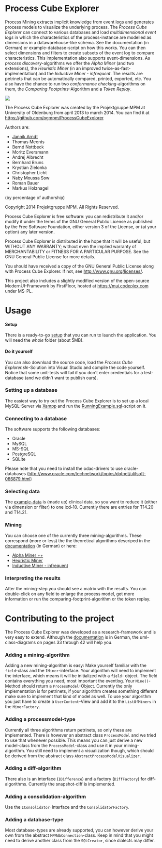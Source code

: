 Process Cube Explorer
=====================

Process Mining extracts implicit knowledge from event logs and generates process models to 
visualize the underlying process. The *Process Cube Explorer* can connect to various databases
and load *multidimensional event logs* in which the characteristics of the process-instance 
are modelled as dimensions in a datawarehouse-like schema. See the documentation (in German) 
or example-database-script on how this works. 
You can then select dimensions and filters to create subsets of the event log to compare 
characteristics. This implementation also supports event-dimensions.
As *process discovery*-algorithms we offer the *Alpha Miner* (and two extensions), the *Heuristic Miner*
(in an improved twice-as-fast-implementation) and the *Inductive Miner - infrequent*.
The results are petrinets that can be automatically compared, printed, exported, etc.
You also have the chance to run two *conformance checking*-algorithms on them, the
*Comparing Footprints*-Algorithm and a *Token Replay*.

![](https://raw.githubusercontent.com/pgmpm/ProcessCubeExplorer/master/Images/7resultAndModel.png)

The Process Cube Explorer was created by the Projektgruppe MPM at University of Oldenburg 
from april 2013 to march 2014. 
You can find it at https://github.com/pgmpm/ProcessCubeExplorer

Authors are:
- [Jannik Arndt](http://www.jannikarndt.de)
- Thomas Meents
- Bernd Nottbeck
- Moritz Eversmann
- Andrej Albrecht
- Bernhard Bruns
- Krystian Zielonka
- Christopher Licht
- Naby Moussa Sow
- Roman Bauer
- Markus Holznagel

(by percentage of authorship)

Copyright 2014 Projektgruppe MPM. All Rights Reserved.

Process Cube Explorer is free software: you can redistribute it and/or modify
it under the terms of the GNU General Public License as published by
the Free Software Foundation, either version 3 of the License, or
(at your option) any later version.

Process Cube Explorer is distributed in the hope that it will be useful,
but WITHOUT ANY WARRANTY; without even the implied warranty of
MERCHANTABILITY or FITNESS FOR A PARTICULAR PURPOSE.  See the
GNU General Public License for more details.

You should have received a copy of the GNU General Public License
along with Process Cube Explorer. If not, see <http://www.gnu.org/licenses/>.

This project also includes a slightly modified version of the open-source 
ModernUI-Framework by FirstFloor, hosted at https://mui.codeplex.com under MS-PL.

# Usage

#### Setup
There is a ready-to-go [setup](https://github.com/pgmpm/ProcessCubeExplorer/tree/master/SETUP) that you can run to launch the application. 
You will need the *whole* folder (about 5MB).

#### Do it yourself
You can also download the source code, load the *Process Cube Explorer.sln*-Solution into 
Visual Studio and compile the code yourself. Notice that some unit-tests will fail if you 
don't enter credentials for a test-database (and we didn't want to publish ours). 

### Setting up a database
The easiest way to try out the Process Cube Explorer is to set up a local MySQL-Server via [Xampp](https://www.apachefriends.org/download.html) and run the [RunningExample.sql](https://github.com/pgmpm/ProcessCubeExplorer/blob/master/Running%20Example.sql)-script
on it. 

### Connecting to a database
The software supports the following databases:
- Oracle
- MySQL
- MS-SQL
- PostgreSQL
- SQLite

Please note that you need to install the odac-drivers to use oracle-databases
(http://www.oracle.com/technetwork/topics/dotnet/utilsoft-086879.html)

### Selecting data
The [example-data](https://github.com/pgmpm/ProcessCubeExplorer/blob/master/Running%20Example.sql) is (made up) clinical data, so you want to reduce it (either via 
dimension or filter) to one icd-10. Currently there are entries for T14.20 and T14.21.

### Mining
You can choose one of the currently three mining-algorithms. These correspond (more or less)
the the theoretical algorithms descriped in the [documentation](https://github.com/pgmpm/ProcessCubeExplorer/blob/master/Documentation%20(German).pdf) (in German) or here:
- [Alpha Miner ++](http://wwwis.win.tue.nl/~wvdaalst/publications/p221.pdf)
- [Heuristic Miner](http://www.researchgate.net/profile/A_Weijters/publication/229124308_Process_Mining_with_the_Heuristics_Miner-algorithm/file/9fcfd510d615ef2b04.pdf)
- [Inductive Miner - infrequent](http://fluxicon.com/blog/wp-content/uploads/2013/09/Discovering-Block-Structured-Process-Models.pdf)

### Interpreting the results
After the mining-step you should see a matrix with the results. You can double-click on any 
field to enlarge the process model, get more information or run the comparing-footprint-algorithm
or the token replay.

# Contributing to the project
The Process Cube Explorer was developed as a research-framework and is very easy to extend.
Although the [documentation](https://github.com/pgmpm/ProcessCubeExplorer/blob/master/Documentation%20(German).pdf) is in German, the uml-class-diagrams on pages 33 through 42 will help you.

### Adding a mining-algorithm
Adding a new mining-algorithm is easy: Make yourself familiar with the `field`-class and the `IMiner`-interface.
Your algorithm will need to implement the interface, which means it will be initialized with a `field`-
object. The field contains everything you need, most important the eventlog. Your `Mine()`-Method should
return a `ProcessModel`-Object. Currently the only implementation is for petrinets, if your algorithm
creates something different make sure to implement that kind of model as well.
To use your algorithm you just have to create a `UserContent`-View and add it to the `ListOfMiners` in the
`MinerFactory`.

### Adding a processmodel-type
Currently all three algorithms return petrinets, so only these are implemented. There is however an abstract class
`ProcessModel` and we tried to use that whenever possible. This means you can just derive a new model-class
from the `ProcessModel`-class and use it in your mining-algorithm. You still need to implement a visualization
though, which should be derived from the abstract class `AbstractProcessModelVisualizer`.

### Adding a diff-algorithm
There also is an interface (`IDifference`) and a factory (`DiffFactory`) for diff-algorithms. Currently 
the snapshot-diff is implemented.

### Adding a consolidation-algorithm
Use the `IConsolidator`-Interface and the `ConsolidatorFactory`.

### Adding a database-type
Most database-types are already supported, you can however derive your own from the abstract `MPMdbConnection`-class.
Keep in mind that you might need to derive another class from the `SQLCreator`, since dialects may differ.
